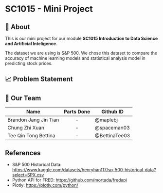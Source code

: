 # SC1015 - Mini Project
## :page_with_curl: About
This is our mini project for our module **SC1015 Introduction to Data Science and Artificial Inteligence**.

The dataset we are using is S&P 500. We chose this dataset to compare the accuracy of machine learning models and statistical analysis model in predicting stock prices.

## :chart_with_upwards_trend: Problem Statement


## :busts_in_silhouette: Our Team
| Name | Parts Done | Github ID |
|---|:---:|---|
| Brandon Jang Jin Tian | - | @maplebj |
| Chung Zhi Xuan | - | @spaceman03 |
| Tee Qin Tong Bettina | - | @BettinaTee03 |


## References
- S&P 500 Historical Data: https://www.kaggle.com/datasets/henryhan117/sp-500-historical-data?select=SPX.csv
- Python API for FRED: https://github.com/mortada/fredapi
- Plotly: https://plotly.com/python/
